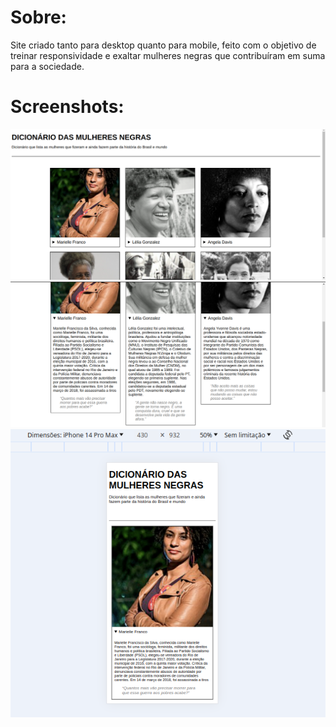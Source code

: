 <h1>Sobre:</h1>
Site criado tanto para desktop quanto para mobile, feito com o objetivo de treinar responsividade e exaltar mulheres negras que contribuíram em suma para a sociedade.

<h1>Screenshots:</h1>

![Imagem 1](./img/img1.png)
![Imagem 2](./img/img2.png)
![Imagem 3](./img/img3.png)